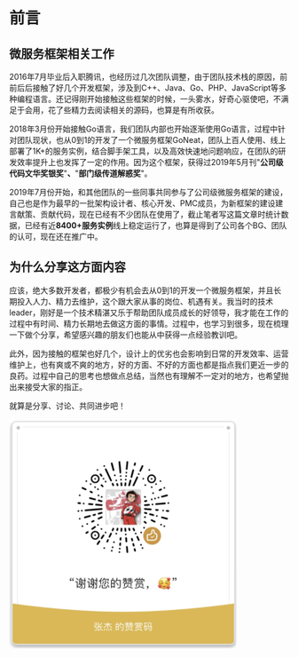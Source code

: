# 前言

## 微服务框架相关工作

2016年7月毕业后入职腾讯，也经历过几次团队调整，由于团队技术栈的原因，前前后后接触了好几个开发框架，涉及到C++、Java、Go、PHP、JavaScript等多种编程语言。还记得刚开始接触这些框架的时候，一头雾水，好奇心驱使吧，不满足于会用，花了些精力去阅读相关的源码，也算是有所收获。

2018年3月份开始接触Go语言，我们团队内部也开始逐渐使用Go语言，过程中针对团队现状，也从0到1的开发了一个微服务框架GoNeat，团队上百人使用、线上部署了1K+的服务实例，结合脚手架工具，以及高效快速地问题响应，在团队的研发效率提升上也发挥了一定的作用。因为这个框架，获得过2019年5月刊"**公司级代码文华奖银奖**"**、**"**部门级传道解惑奖**"。

2019年7月份开始，和其他团队的一些同事共同参与了公司级微服务框架的建设，自己也是作为最早的一批架构设计者、核心开发、PMC成员，为新框架的建设建言献策、贡献代码，现在已经有不少团队在使用了，截止笔者写这篇文章时统计数据，已经有近**8400+服务实例**线上稳定运行了，也算是得到了公司各个BG、团队的认可，现在还在推广中。

## **为什么分享这方面内容**

应该，绝大多数开发者，都极少有机会去从0到1的开发一个微服务框架，并且长期投入人力、精力去维护，这个跟大家从事的岗位、机遇有关。我当时的技术leader，刚好是一个技术精湛又乐于帮助团队成员成长的好领导，我才能在工作的过程中有时间、精力长期地去做这方面的事情。过程中，也学习到很多，现在梳理一下做个分享，希望感兴趣的朋友们也能从中获得一点经验教训吧。

此外，因为接触的框架也好几个，设计上的优劣也会影响到日常的开发效率、运营维护上，也有爽或不爽的地方，好的方面、不好的方面也都是指点我们更近一步的良药。过程中自己的思考也想做点总结，当然也有理解不一定对的地方，也希望抛出来接受大家的指正。

就算是分享、讨论、共同进步吧！



![&#x60A8;&#x7684;&#x652F;&#x6301;&#x662F;&#x6211;&#x6301;&#x7EED;&#x521B;&#x4F5C;&#x7684;&#x52A8;&#x529B;](.gitbook/assets/image%20%2810%29.png)

